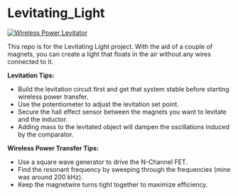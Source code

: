Levitating_Light
=============================================

[![Wireless Power Levitator](https://cdn.sparkfun.com/r/500-500/assets/home_page_posts/2/2/3/4/Wireless_Power_Levitator.jpg)](https://cdn.sparkfun.com/assets/home_page_posts/2/2/3/4/Wireless_Power_Levitator.jpg)


This repo is for the Levitating Light project. With the aid of a couple of magnets, you can create a light that floats in the air without any wires connected to it.

**Levitation Tips:**

- Build the levitation circuit first and get that system stable before starting wireless power transfer.
- Use the potentiometer to adjust the levitation set point.
- Secure the hall effect sensor between the magnets you want to levitate and the inductor.
- Adding mass to the levitated object will dampen the oscillations induced by the comparator.

**Wireless Power Transfer Tips:**

- Use a square wave generator to drive the N-Channel FET.
- Find the resonant frequency by sweeping through the frequencies (mine was around 200 kHz).
- Keep the magnetwire turns tight together to maximize efficiency.
